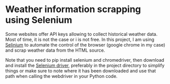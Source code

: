# Weather information scrapping using Selenium

Some websites offer API keys allowing to collect historical weather data. Most of time, it is not the case or i is not free. In this project, I am using [Selinium](https://www.seleniumhq.org/) to automate the control of the browser (google chrome in my case) and scrap weather data from the HTML source. <br>

Note that you need to pip install selenium and chromedriver, then download and install the [Selenium driver](https://selenium-python.readthedocs.io/installation.html), preferably in the project directory to simplify things or make sure to note where it has been downloaded and use that path when calling the webdriver in your Python code.
